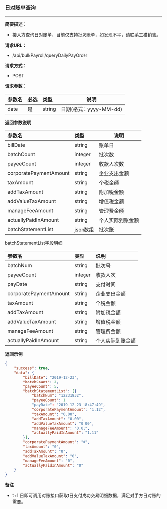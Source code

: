### 日对账单查询

---

**简要描述：**

* 接入方查询日对账单，目前仅支持批次账单，如发现不平，请联系工猫销售。

**请求URL：**

* /api/bulkPayroll/queryDailyPayOrder

**请求方式：**

* POST 

**请求参数：**

| 参数名 | 必选 | 类型 | 说明 |
| :--- | :--- | :--- | --- |
| date | 是 | string | 日期\(格式：yyyy-MM-dd\) |

**返回参数说明**

| 参数名 | 类型 | 说明 |
| :--- | :--- | --- |
| billDate | string | 账单日 |
| batchCount | integer | 批次数 |
| payeeCount | integer | 收款人次数 |
| corporatePaymentAmount | string | 企业支出金额 |
| taxAmount | string | 个税金额 |
| addTaxAmount | string | 附加税金额 |
| addValueTaxAmount | string | 增值税金额 |
| manageFeeAmount | string | 管理费金额 |
| actuallyPaidInAmount | string | 个人实际到账金额 |
| batchStatementList | json数组 | 批次账 |

batchStatementList字段明细

| 参数名 | 类型 | 说明 |
| :--- | :--- | :--- |
| batchNum | string | 批次号 |
| payeeCount | integer | 收款人次 |
| payDate | string | 支付时间 |
| corporatePaymentAmount | string | 企业支出金额 |
| taxAmount | string | 个税金额 |
| addTaxAmount | string | 附加税金额 |
| addValueTaxAmount | string | 增值税金额 |
| manageFeeAmount | string | 管理费金额 |
| actuallyPaidInAmount | string | 个人实际到账金额 |

**返回示例**

```json
{
    "success": true,
    "data": {
        "billDate": "2019-12-23",
        "batchCount": 3,
        "payeeCount": 5,
        "batchStatementList": [{
            "batchNum": "12231832",
            "payeeCount": 1
            "payDate": "2019-12-23 18:47:49",
            "corporatePaymentAmount": "1.12",
            "taxAmount": "0.00",
            "addTaxAmount": "0.00",
            "addValueTaxAmount": "0.00",
            "manageFeeAmount": "0.01",
            "actuallyPaidInAmount": "1.11"
        }],
        "corporatePaymentAmount": "0",
        "taxAmount": "0",
        "addTaxAmount": "0",
        "addValueTaxAmount": "0",
        "manageFeeAmount": "0",
        "actuallyPaidInAmount": "0"
    }
}
```

**备注**

* t+1 日即可调用对账接口获取t日支付成功交易明细数据，满足对手方日对账的需要。



